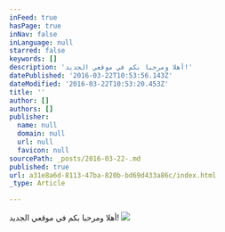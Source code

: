 ```yaml
---
inFeed: true
hasPage: true
inNav: false
inLanguage: null
starred: false
keywords: []
description: 'أهلا ومرحبا بكم في موقعي الجديد!'
datePublished: '2016-03-22T10:53:56.143Z'
dateModified: '2016-03-22T10:53:20.453Z'
title: ''
author: []
authors: []
publisher:
  name: null
  domain: null
  url: null
  favicon: null
sourcePath: _posts/2016-03-22-.md
published: true
url: a31e8a6d-8113-47ba-820b-bd69d433a86c/index.html
_type: Article

---
```

أهلا ومرحبا بكم في موقعي الجديد!
![](https://the-grid-user-content.s3-us-west-2.amazonaws.com/6cfb79c3-a77c-427c-bc1d-d56923646174.png)